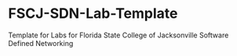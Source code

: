 # FSCJ-SDN-Lab-Template
Template for Labs for Florida State College of Jacksonville Software Defined Networking
